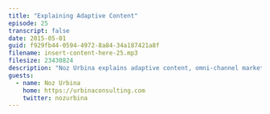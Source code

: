 ```yaml
---
title: "Explaining Adaptive Content"
episode: 25
transcript: false
date: 2015-05-01
guid: f929fb44-0594-4972-8a84-34a187421a8f
filename: insert-content-here-25.mp3
filesize: 23430824
description: "Noz Urbina explains adaptive content, omni-channel marketing, and the changing face of customer engagement."
guests: 
  - name: Noz Urbina
    home: https://urbinaconsulting.com
    twitter: nozurbina
---
```

